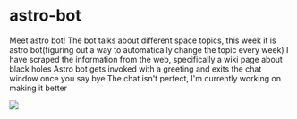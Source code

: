 # astro-bot

Meet astro bot!
The bot talks about different space topics, this week it is astro bot(figuring out a way to automatically change the topic every week)
I have scraped the information from the web, specifically a wiki page about black holes
Astro bot gets invoked with a greeting and exits the chat window once you say bye
The chat isn't perfect, I'm currently working on making it better 

![](astro-bot-chat-img.png)
